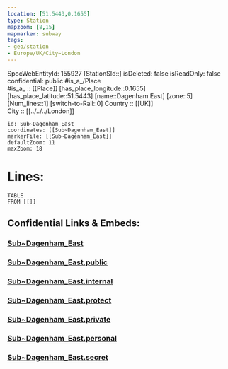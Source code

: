 ```yaml
---
location: [51.5443,0.1655] 
type: Station 
mapzoom: [8,15] 
mapmarker: subway 
tags:
- geo/station
- Europe/UK/City~London
---
```

SpocWebEntityId: 155927
[StationSId::] 
isDeleted: false
isReadOnly: false
confidential: public
#is_a_/Place  
#is_a_ :: [[Place]] 
[has_place_longitude::0.1655] 
[has_place_latitude::51.5443] 
[name::Dagenham East] 
[zone::5] 
[Num_lines::1] 
[switch-to-Rail::0] 
Country :: [[UK]]  
City :: [[../../../London]]  


```leaflet
id: Sub~Dagenham_East
coordinates: [[Sub~Dagenham_East]] 
markerFile: [[Sub~Dagenham_East]] 
defaultZoom: 11 
maxZoom: 18
```


# Lines: 
```dataview
TABLE 
FROM [[]] 
```


## Confidential Links & Embeds: 

### [Sub~Dagenham_East](/_Standards/Earth/Continent/Europe/Europe~North/UK/England/Regions~England/London,Greater/cities~GreaterLondon/Underground/Station/Sub~Dagenham_East.md) 

### [Sub~Dagenham_East.public](/_public/Earth/Continent/Europe/Europe~North/UK/England/Regions~England/London,Greater/cities~GreaterLondon/Underground/Station/Sub~Dagenham_East.public.md) 

### [Sub~Dagenham_East.internal](/_internal/Earth/Continent/Europe/Europe~North/UK/England/Regions~England/London,Greater/cities~GreaterLondon/Underground/Station/Sub~Dagenham_East.internal.md) 

### [Sub~Dagenham_East.protect](/_protect/Earth/Continent/Europe/Europe~North/UK/England/Regions~England/London,Greater/cities~GreaterLondon/Underground/Station/Sub~Dagenham_East.protect.md) 

### [Sub~Dagenham_East.private](/_private/Earth/Continent/Europe/Europe~North/UK/England/Regions~England/London,Greater/cities~GreaterLondon/Underground/Station/Sub~Dagenham_East.private.md) 

### [Sub~Dagenham_East.personal](/_personal/Earth/Continent/Europe/Europe~North/UK/England/Regions~England/London,Greater/cities~GreaterLondon/Underground/Station/Sub~Dagenham_East.personal.md) 

### [Sub~Dagenham_East.secret](/_secret/Earth/Continent/Europe/Europe~North/UK/England/Regions~England/London,Greater/cities~GreaterLondon/Underground/Station/Sub~Dagenham_East.secret.md)

